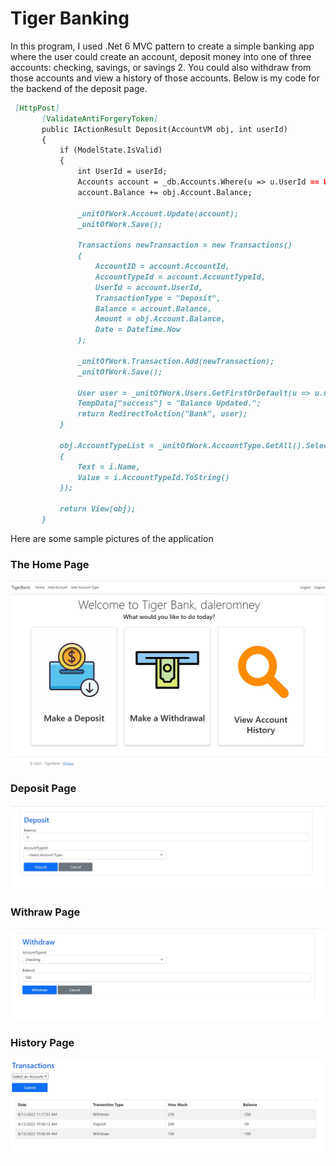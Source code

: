 # Tiger Banking

In this program, I used .Net 6 MVC pattern to create a simple banking app where the user could create an account, deposit money into one of three accounts: checking,
savings, or savings 2. You could also withdraw from those accounts and view a history of those accounts. Below is my code for the backend of the deposit page.
 
 ```markdown
  [HttpPost]
        [ValidateAntiForgeryToken]
        public IActionResult Deposit(AccountVM obj, int userId)
        {
            if (ModelState.IsValid)
            {
                int UserId = userId;
                Accounts account = _db.Accounts.Where(u => u.UserId == UserId && u.AccountTypeId == obj.Account.AccountTypeId).FirstOrDefault();
                account.Balance += obj.Account.Balance;

                _unitOfWork.Account.Update(account);
                _unitOfWork.Save();

                Transactions newTransaction = new Transactions()
                {
                    AccountID = account.AccountId,
                    AccountTypeId = account.AccountTypeId,
                    UserId = account.UserId,
                    TransactionType = "Deposit",
                    Balance = account.Balance,
                    Amount = obj.Account.Balance,
                    Date = DateTime.Now
                };

                _unitOfWork.Transaction.Add(newTransaction);
                _unitOfWork.Save();

                User user = _unitOfWork.Users.GetFirstOrDefault(u => u.userId == UserId);
                TempData["success"] = "Balance Updated.";
                return RedirectToAction("Bank", user);
            }

            obj.AccountTypeList = _unitOfWork.AccountType.GetAll().Select(i => new SelectListItem
            {
                Text = i.Name,
                Value = i.AccountTypeId.ToString()
            });

            return View(obj);
        }
```
Here are some sample pictures of the application

### The Home Page
![Home Page](https://github.com/DaleRomney/DaleRomney.github.io/blob/main/Porfolio/Bank_Main.jpg)

### Deposit Page
![Deposit Page](https://github.com/DaleRomney/DaleRomney.github.io/blob/main/Porfolio/Bank_Deposit.jpg)

### Withraw Page
![Withdraw Page](https://github.com/DaleRomney/DaleRomney.github.io/blob/main/Porfolio/Bank_Withdraw.jpg)

### History Page
![History Page](https://github.com/DaleRomney/DaleRomney.github.io/blob/main/Porfolio/Bank_Overview.jpg)
